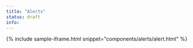 ```yaml
---
title: "Alerts"
status: draft
info: 
---
```


{% include sample-iframe.html snippet="components/alerts/alert.html" %}